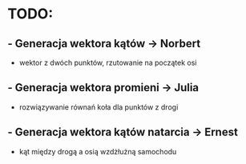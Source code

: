# TODO:
  ## - Generacja wektora kątów ->    Norbert
  - wektor z dwóch punktów, rzutowanie na początek osi
  ## - Generacja wektora promieni -> Julia
  - rozwiązywanie równań koła dla punktów z drogi
  ## - Generacja wektora kątów natarcia ->       Ernest
  - kąt między drogą a osią wzdżłużną samochodu
